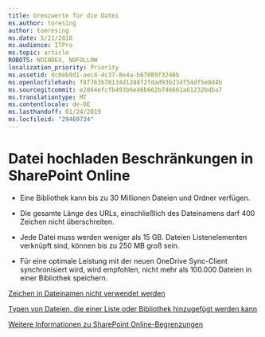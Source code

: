 ```yaml
---
title: Grenzwerte für die Datei
ms.author: toresing
author: tomresing
ms.date: 5/21/2018
ms.audience: ITPro
ms.topic: article
ROBOTS: NOINDEX, NOFOLLOW
localization_priority: Priority
ms.assetid: dc0eb9d1-aec4-4c37-8e4a-b67089f3246b
ms.openlocfilehash: f8f763b78134d1288f2fdad93b234f54df5e8d4b
ms.sourcegitcommit: e2864efcfb493b6e46b662b746661a61232bdba7
ms.translationtype: MT
ms.contentlocale: de-DE
ms.lasthandoff: 01/24/2019
ms.locfileid: "29469734"
---
```

# <a name="file-upload-limits-in-sharepoint-online"></a>Datei hochladen Beschränkungen in SharePoint Online

- Eine Bibliothek kann bis zu 30 Millionen Dateien und Ordner verfügen.
    
- Die gesamte Länge des URLs, einschließlich des Dateinamens darf 400 Zeichen nicht überschreiten.
    
- Jede Datei muss werden weniger als 15 GB. Dateien Listenelementen verknüpft sind, können bis zu 250 MB groß sein.
    
- Für eine optimale Leistung mit der neuen OneDrive Sync-Client synchronisiert wird, wird empfohlen, nicht mehr als 100.000 Dateien in einer Bibliothek speichern. 
    
[Zeichen in Dateinamen nicht verwendet werden](https://go.microsoft.com/fwlink/?linkid=866430)
  
[Typen von Dateien, die einer Liste oder Bibliothek hinzugefügt werden kann](https://go.microsoft.com/fwlink/?linkid=273757)
  
[Weitere Informationen zu SharePoint Online-Begrenzungen](https://go.microsoft.com/fwlink/?linkid=271273)
  


